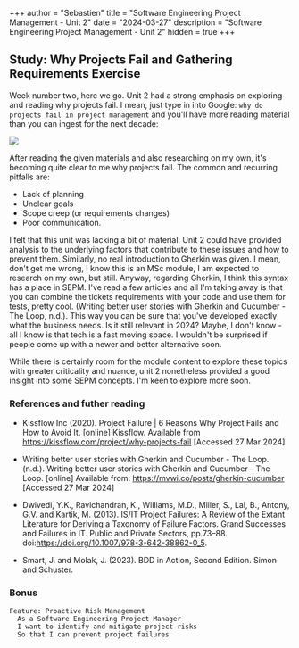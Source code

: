 +++
author = "Sebastien"
title = "Software Engineering Project Management - Unit 2"
date = "2024-03-27"
description = "Software Engineering Project Management - Unit 2"
hidden = true
+++

## Study: Why Projects Fail and Gathering Requirements Exercise

Week number two, here we go. Unit 2 had a strong emphasis on exploring and reading why projects fail. I mean, just type in into Google: `why do projects fail in project management` and you'll have more reading material than you can ingest for the next decade:

![](/google-screenshot.png)

After reading the given materials and also researching on my own, it's becoming quite clear to me why projects fail. The common and recurring pitfalls are:
- Lack of planning
- Unclear goals
- Scope creep (or requirements changes)
- Poor communication.

I felt that this unit was lacking a bit of material. Unit 2 could have provided analysis to the underlying factors that contribute to these issues and how to prevent them. Similarly, no real introduction to Gherkin was given. I mean, don't get me wrong, I know this is an MSc module, I am expected to research on my own, but still. Anyway, regarding Gherkin, I think this syntax has a place in SEPM. I've read a few articles and all I'm taking away is that you can combine the tickets requirements with your code and use them for tests, pretty cool. (Writing better user stories with Gherkin and Cucumber - The Loop, n.d.). This way you can be sure that you've developed exactly what the business needs. Is it still relevant in 2024? Maybe, I don't know - all I know is that tech is a fast moving space. I wouldn't be surprised if people come up with a newer and better alternative soon.

While there is certainly room for the module content to explore these topics with greater criticality and nuance, unit 2 nonetheless provided a good insight into some SEPM concepts. I'm keen to explore more soon.


### References and futher reading

- Kissflow Inc (2020). Project Failure | 6 Reasons Why Project Fails and How to Avoid It. [online] Kissflow. Available from https://kissflow.com/project/why-projects-fail [Accessed 27 Mar 2024]

- Writing better user stories with Gherkin and Cucumber - The Loop. (n.d.). Writing better user stories with Gherkin and Cucumber - The Loop. [online] Available from: https://mvwi.co/posts/gherkin-cucumber [Accessed 27 Mar 2024]

- Dwivedi, Y.K., Ravichandran, K., Williams, M.D., Miller, S., Lal, B., Antony, G.V. and Kartik, M. (2013). IS/IT Project Failures: A Review of the Extant Literature for Deriving a Taxonomy of Failure Factors. Grand Successes and Failures in IT. Public and Private Sectors, pp.73–88. doi:https://doi.org/10.1007/978-3-642-38862-0_5.

- Smart, J. and Molak, J. (2023). BDD in Action, Second Edition. Simon and Schuster.

### Bonus

```
Feature: Proactive Risk Management
  As a Software Engineering Project Manager
  I want to identify and mitigate project risks
  So that I can prevent project failures
```
